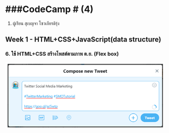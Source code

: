 # ###CodeCamp # (4)

1. ผู้เรียน สุเบญจา โซวเกียรติรุ่ง

## Week 1 - HTML+CSS+JavaScript(data structure)

### 6. ใช้ HTML+CSS สร้างโพสต์ตามภาพ ต.ย. (Flex box)

![image title](06.png)